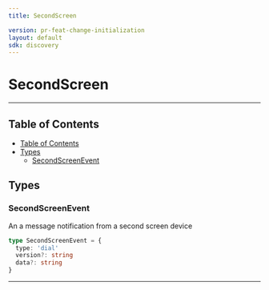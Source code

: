 ```yaml
---
title: SecondScreen

version: pr-feat-change-initialization
layout: default
sdk: discovery
---
```


# SecondScreen

---

## Table of Contents

- [Table of Contents](#table-of-contents)
- [Types](#types)
  - [SecondScreenEvent](#secondscreenevent)

## Types

### SecondScreenEvent

An a message notification from a second screen device

```typescript
type SecondScreenEvent = {
  type: 'dial'
  version?: string
  data?: string
}
```

---
